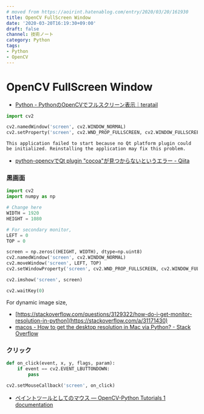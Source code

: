 ```yaml
---
# moved from https://aoirint.hatenablog.com/entry/2020/03/20/161930
title: OpenCV FullScreen Window
date: '2020-03-20T16:19:30+09:00'
draft: false
channel: 技術ノート
category: Python
tags:
- Python
- OpenCV
---
```

# OpenCV FullScreen Window

- [Python - PythonのOpenCVでフルスクリーン表示｜teratail](https://teratail.com/questions/105621)

```python
import cv2

cv2.namedWindow('screen', cv2.WINDOW_NORMAL)
cv2.setProperty('screen', cv2.WND_PROP_FULLSCREEN, cv2.WINDOW_FULLSCREEN)
```

```plain
This application failed to start because no Qt platform plugin could be initialized. Reinstalling the application may fix this problem.
```

- [python-opencvでQt plugin "cocoa"が見つからないというエラー - Qiita](https://qiita.com/jmtsn/items/aa73d837b3a8d4158885)

### 黒画面

```python
import cv2
import numpy as np

# Change here
WIDTH = 1920
HEIGHT = 1080

# For secondary monitor,
LEFT = 0
TOP = 0

screen = np.zeros((HEIGHT, WIDTH), dtype=np.uint8)
cv2.namedWindow('screen', cv2.WINDOW_NORMAL)
cv2.moveWindow('screen', LEFT, TOP)
cv2.setWindowProperty('screen', cv2.WND_PROP_FULLSCREEN, cv2.WINDOW_FULLSCREEN)

cv2.imshow('screen', screen)

cv2.waitKey(0)
```

For dynamic image size,

- [https://stackoverflow.com/questions/3129322/how-do-i-get-monitor-resolution-in-python](https://stackoverflow.com/a/31171430)
- [macos - How to get the desktop resolution in Mac via Python? - Stack Overflow](https://stackoverflow.com/questions/1281397/how-to-get-the-desktop-resolution-in-mac-via-python)

### クリック

```python
def on_click(event, x, y, flags, param):
    if event == cv2.EVENT_LBUTTONDOWN:
        pass

cv2.setMouseCallback('screen', on_click)
```

- [ペイントツールとしてのマウス — OpenCV-Python Tutorials 1 documentation](http://labs.eecs.tottori-u.ac.jp/sd/Member/oyamada/OpenCV/html/py_tutorials/py_gui/py_mouse_handling/py_mouse_handling.html)
